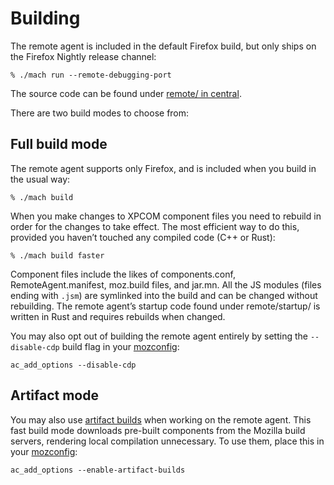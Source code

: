 Building
========

The remote agent is included in the default Firefox build, but only
ships on the Firefox Nightly release channel:

	% ./mach run --remote-debugging-port

The source code can be found under [remote/ in central].

There are two build modes to choose from:

Full build mode
---------------

The remote agent supports only Firefox, and is included when you
build in the usual way:

	% ./mach build

When you make changes to XPCOM component files you need to rebuild
in order for the changes to take effect.  The most efficient way to
do this, provided you haven’t touched any compiled code (C++ or Rust):

	% ./mach build faster

Component files include the likes of components.conf,
RemoteAgent.manifest, moz.build files, and jar.mn.
All the JS modules (files ending with `.jsm`) are symlinked into
the build and can be changed without rebuilding.
The remote agent’s startup code found under remote/startup/
is written in Rust and requires rebuilds when changed.

You may also opt out of building the remote agent entirely by setting
the `--disable-cdp` build flag in your [mozconfig]:

	ac_add_options --disable-cdp


Artifact mode
-------------

You may also use [artifact builds] when working on the remote agent.
This fast build mode downloads pre-built components from the Mozilla
build servers, rendering local compilation unnecessary.  To use
them, place this in your [mozconfig]:

	ac_add_options --enable-artifact-builds


[remote/ in central]: https://searchfox.org/mozilla-central/source/remote
[mozconfig]: ../build/buildsystem/mozconfigs.html
[artifact builds]: https://developer.mozilla.org/en-US/docs/Mozilla/Developer_guide/Build_Instructions/Artifact_builds
